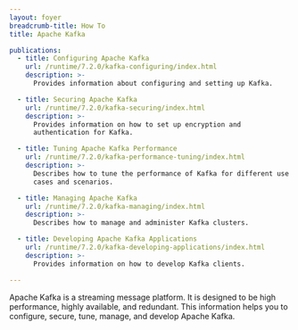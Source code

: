 ```yaml
---
layout: foyer
breadcrumb-title: How To
title: Apache Kafka

publications:
  - title: Configuring Apache Kafka
    url: /runtime/7.2.0/kafka-configuring/index.html
    description: >-
      Provides information about configuring and setting up Kafka.

  - title: Securing Apache Kafka
    url: /runtime/7.2.0/kafka-securing/index.html
    description: >-
      Provides information on how to set up encryption and
      authentication for Kafka.

  - title: Tuning Apache Kafka Performance
    url: /runtime/7.2.0/kafka-performance-tuning/index.html
    description: >-
      Describes how to tune the performance of Kafka for different use
      cases and scenarios.

  - title: Managing Apache Kafka
    url: /runtime/7.2.0/kafka-managing/index.html
    description: >-
      Describes how to manage and administer Kafka clusters.

  - title: Developing Apache Kafka Applications
    url: /runtime/7.2.0/kafka-developing-applications/index.html
    description: >-
      Provides information on how to develop Kafka clients.

---
```


Apache Kafka is a streaming message platform. It is designed to be high
performance, highly available, and redundant. This information helps you
to configure, secure, tune, manage, and develop Apache Kafka.
